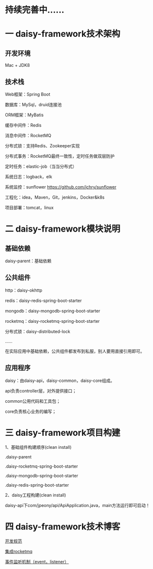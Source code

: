 # 持续完善中......

# 一 daisy-framework技术架构

## 开发环境

Mac + JDK8

## 技术栈

Web框架：Spring Boot

数据库：MySql，druid连接池

ORM框架：MyBatis

缓存中间件：Redis

消息中间件：RocketMQ

分布式锁：支持Redis、Zookeeper实现

分布式事务：RocketMQ最终一致性，定时任务做双层防护

定时任务：elastic-job（当当分布式）

系统日志：logback，elk

系统监控：sunflower https://github.com/jchry/sunflower

工程化：idea，Maven，Git，jenkins，Docker&k8s

项目部署：tomcat，linux

# 二 daisy-framework模块说明

## 基础依赖

daisy-parent：基础依赖

## 公共组件

http：daisy-okhttp

redis：daisy-redis-spring-boot-starter

mongodb：daisy-mongodb-spring-boot-starter

rocketmq：daisy-rocketmq-spring-boot-starter

分布式锁：daisy-distributed-lock

......

在实际应用中基础依赖，公共组件都发布到私服，别人要用直接引用即可。

## 应用程序

daisy：由daisy-api，daisy-common，daisy-core组成。

api负责controller层，对外提供接口；

common公用代码和工具包；

core负责核心业务的编写；

# 三 daisy-framework项目构建

1、基础组件构建顺序(clean install)

.daisy-parent

.daisy-rocketmq-spring-boot-starter

.daisy-mongodb-spring-boot-starter

.daisy-redis-spring-boot-starter

2、daisy工程构建(clean install)

daisy-api下com/jpeony/api/ApiApplication.java，main方法运行即可启动！

# 四 daisy-framework技术博客

[开发规范](https://blog.csdn.net/yhl_jxy/article/details/103946580)

[集成rocketmq](https://blog.csdn.net/yhl_jxy/article/details/103968635)

[事件监听机制（event，listener）](https://blog.csdn.net/yhl_jxy/article/details/106317858)


